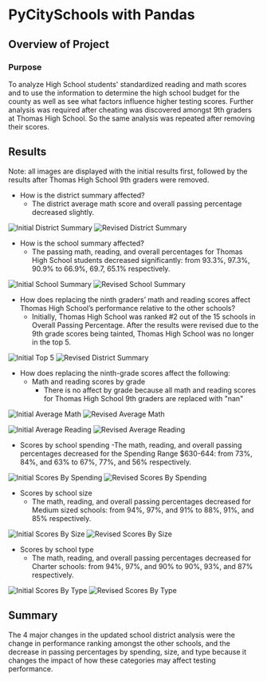 # PyCitySchools with Pandas

## Overview of Project

### Purpose
To analyze High School students' standardized reading and math scores and to use the information to determine the high school budget for the county as well as see what factors influence higher testing scores.
Further analysis was required after cheating was discovered amongst 9th graders at Thomas High School. So the same analysis was repeated after removing their scores.

## Results
Note: all images are displayed with the initial results first, followed by the results after Thomas High School 9th graders were removed.
- How is the district summary affected?
  - The district average math score and overall passing percentage decreased slightly.
  
![Initial District Summary](./Resources/District_Summary_1.png)
![Revised District Summary](./Resources/District_Summary_2.png)
- How is the school summary affected?
  - The passing math, reading, and overall percentages for Thomas High School students decreased significantly: from 93.3%, 97.3%, 90.9% to 66.9%, 69.7, 65.1% respectively.
  
![Initial School Summary](./Resources/School_Summary_1.png)
![Revised School Summary](./Resources/School_Summary_1.png)
- How does replacing the ninth graders’ math and reading scores affect Thomas High School’s performance relative to the other schools?
  - Initially, Thomas High School was ranked #2 out of the 15 schools in Overall Passing Percentage. After the results were revised due to the 9th grade scores being tainted, Thomas High School was no longer in the top 5.
  
![Initial Top 5](./Resources/Top_5_1.png)
![Revised District Summary](./Resources/Top_5_2.png)
- How does replacing the ninth-grade scores affect the following:
  - Math and reading scores by grade
    - There is no affect by grade because all math and reading scores for Thomas High School 9th graders are replaced with "nan"
    
![Initial Average Math](./Resources/Average_Math_1.png)
![Revised Average Math](./Resources/Average_Math_2.png)

![Initial Average Reading](./Resources/Average_Reading_1.png)
![Revised Average Reading](./Resources/Average_Reading_2.png)
  - Scores by school spending
    -The math, reading, and overall passing percentages decreased for the Spending Range $630-644: from 73%, 84%, and 63% to 67%, 77%, and 56% respectively.
    
![Initial Scores By Spending](./Resources/Scores_By_Spending_1.png)
![Revised Scores By Spending](./Resources/Scores_By_Spending_2.png)
  - Scores by school size
    - The math, reading, and overall passing percentages decreased for Medium sized schools: from 94%, 97%, and 91% to 88%, 91%, and 85% respectively.
    
![Initial Scores By Size](./Resources/Scores_By_Size_1.png)
![Revised Scores By Size](./Resources/Scores_By_Size_2.png)
  - Scores by school type 
    - The math, reading, and overall passing percentages decreased for Charter schools: from 94%, 97%, and 90% to 90%, 93%, and 87% respectively.
    
![Initial Scores By Type](./Resources/Scores_By_Type_1.png)
![Revised Scores By Type](./Resources/Scores_By_Type_2.png)
## Summary
The 4 major changes in the updated school district analysis were the change in performance ranking amongst the other schools, and the decrease in passing percentages by spending, size, and type because it changes the impact of how these categories may affect testing performance.
